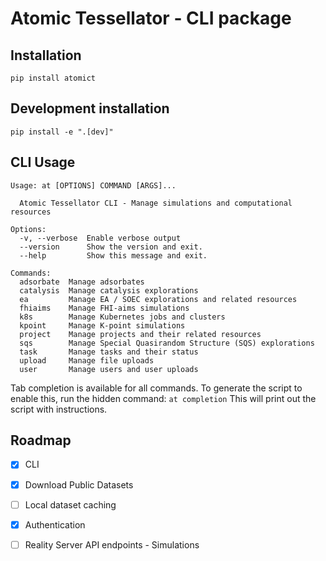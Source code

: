 # Atomic Tessellator - CLI package

## Installation
```
pip install atomict
```

## Development installation
```
pip install -e ".[dev]"
```

## CLI Usage
```
Usage: at [OPTIONS] COMMAND [ARGS]...

  Atomic Tessellator CLI - Manage simulations and computational resources

Options:
  -v, --verbose  Enable verbose output
  --version      Show the version and exit.
  --help         Show this message and exit.

Commands:
  adsorbate  Manage adsorbates
  catalysis  Manage catalysis explorations
  ea         Manage EA / SOEC explorations and related resources
  fhiaims    Manage FHI-aims simulations
  k8s        Manage Kubernetes jobs and clusters
  kpoint     Manage K-point simulations
  project    Manage projects and their related resources
  sqs        Manage Special Quasirandom Structure (SQS) explorations
  task       Manage tasks and their status
  upload     Manage file uploads
  user       Manage users and user uploads

```
Tab completion is available for all commands. To generate the script to enable this, run the hidden command:
```at completion```
This will print out the script with instructions.

## Roadmap
- [x] CLI
- [x] Download Public Datasets
- [ ] Local dataset caching
- [x] Authentication
- [ ] Reality Server API endpoints - Simulations

